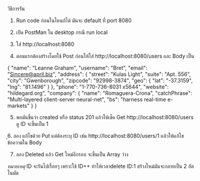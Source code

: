 วิธีการรัน

1. Run code ก่อนในไหนก้ได้ มันจะ default ที่ port 8080

2. เปิด PostMan ใน desktop กรณี run local

3. ใส่ http://localhost:8080

4. ตอนแรกต้องสร้างโดยใช้ Post ก่อนให้ใส่ http://localhost:8080/users และ Body เป็น

{
  "name": "Leanne Graham",
  "username": "Bret",
  "email": "Sincere@april.biz",
  "address": {
    "street": "Kulas Light",
    "suite": "Apt. 556",
    "city": "Gwenborough",
    "zipcode": "92998-3874",
    "geo": {
      "lat": "-37.3159",
      "lng": "81.1496"
    }
  },
  "phone": "1-770-736-8031 x5644",
  "website": "hildegard.org",
  "company": {
    "name": "Romaguera-Crona",
    "catchPhrase": "Multi-layered client-server neural-net",
    "bs": "harness real-time e-markets"
  }
}

5. พอมันขึ้นว่า created หรือ status 201 แล้วให้เช็ค Get  http://localhost:8080/users ดู ID จะขึ้นเป็น 1

ุ6. ลอง แก้ไขด้วย Put แต่ต้องระบุ ID เช่น  http://localhost:8080/users/1 แล้วให้แก้ไขข้อความใน Body

7. ลอง Deleted แล้ว Get ใหม่อีกรอบ จะขึ้นเป็น Array ว่าง

*หมายเหตุ* ID จะรันไปเรื่อยๆ เพราะใช้ ID++ ทำให้เวลาdelete ID:1 สร้างใหม่มันจะกลายเป็น 2 อัตโนมัต 
